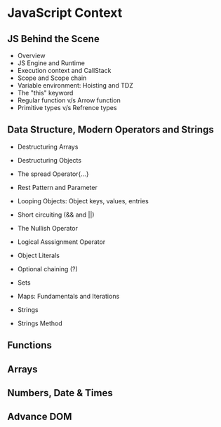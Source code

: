 # JavaScript Context

## JS Behind the Scene

- Overview
- JS Engine and Runtime
- Execution context and CallStack
- Scope and Scope chain
- Variable environment: Hoisting and TDZ
- The "this" keyword
- Regular function v/s Arrow function
- Primitive types v/s Refrence types

## Data Structure, Modern Operators and Strings

- Destructuring Arrays
- Destructuring Objects
- The spread Operator{...}
- Rest Pattern and Parameter
- Looping Objects: Object keys, values, entries

- Short circuiting (&& and ||)
- The Nullish Operator
- Logical Asssignment Operator
- Object Literals
- Optional chaining (?)

- Sets
- Maps: Fundamentals and Iterations

- Strings
- Strings Method

## Functions

## Arrays

## Numbers, Date & Times

## Advance DOM
